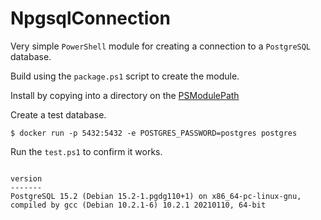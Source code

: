 # NpgsqlConnection

Very simple `PowerShell` module for creating a connection to a `PostgreSQL` database.

Build using the `package.ps1` script to create the module.

Install by copying into a directory on the [PSModulePath](https://learn.microsoft.com/en-us/powershell/module/microsoft.powershell.core/about/about_psmodulepath)

Create a test database.

```
$ docker run -p 5432:5432 -e POSTGRES_PASSWORD=postgres postgres
```

Run the `test.ps1` to confirm it works.

```

version
-------
PostgreSQL 15.2 (Debian 15.2-1.pgdg110+1) on x86_64-pc-linux-gnu, compiled by gcc (Debian 10.2.1-6) 10.2.1 20210110, 64-bit

```
